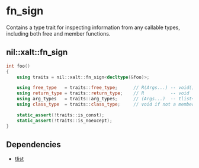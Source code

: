 # fn_sign

Contains a type trait for inspecting information from any callable types, including both free and member functions.

## nil::xalt::fn_sign

```cpp
int foo()
{
    using traits = nil::xalt::fn_sign<decltype(&foo)>;

    using free_type   = traits::free_type;      // R(Args...) -- void()
    using return_type = traits::return_type;    // R          -- void
    using arg_types   = traits::arg_types;      // (Args...)  -- tlist<Args...>;
    using class_type  = traits::class_type;     // void if not a member function

    static_assert(!traits::is_const);
    static_assert(!traits::is_noexcept);
}
```

## Dependencies

- [tlist](./03-tlist.md)

